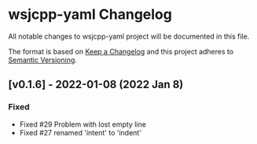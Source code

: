 # wsjcpp-yaml Changelog

All notable changes to wsjcpp-yaml project will be documented in this file.

The format is based on [Keep a Changelog](http://keepachangelog.com/)
and this project adheres to [Semantic Versioning](http://semver.org/).

## [v0.1.6] - 2022-01-08 (2022 Jan 8)

### Fixed 

- Fixed #29 Problem with lost empty line
- Fixed #27 renamed 'intent' to 'indent'
